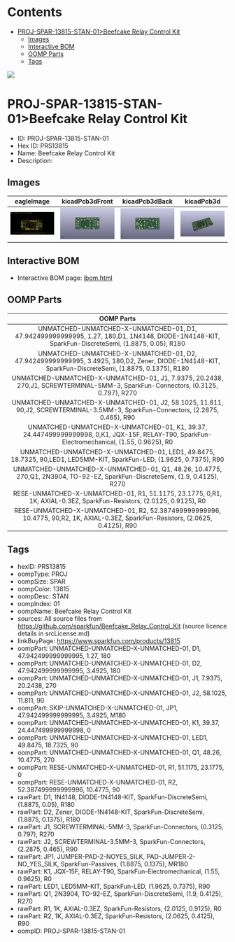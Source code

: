 



Contents
========

* [PROJ-SPAR-13815-STAN-01>Beefcake Relay Control Kit](#proj-spar-13815-stan-01beefcake-relay-control-kit)
	* [Images](#images)
	* [Interactive BOM](#interactive-bom)
	* [OOMP Parts](#oomp-parts)
	* [Tags](#tags)
  
![][im]
# PROJ-SPAR-13815-STAN-01>Beefcake Relay Control Kit

- ID: PROJ-SPAR-13815-STAN-01
- Hex ID: PRS13815
- Name: Beefcake Relay Control Kit
- Description: 

## Images
  
  

|eagleImage|kicadPcb3dFront|kicadPcb3dBack|kicadPcb3d|
| :---: | :---: | :---: | :---: |
|[![eagleImage](eagleImage_140.png)](eagleImage_600.png)|[![kicadPcb3dFront](kicadPcb3dFront_140.png)](kicadPcb3dFront_600.png)|[![kicadPcb3dBack](kicadPcb3dBack_140.png)](kicadPcb3dBack_600.png)|[![kicadPcb3d](kicadPcb3d_140.png)](kicadPcb3d_600.png)|

## Interactive BOM

- Interactive BOM page: [ibom.html](kicad/bom/ibom.html)

## OOMP Parts
  

|OOMP Parts|
| :---: |
|UNMATCHED-UNMATCHED-X-UNMATCHED-01, D1, 47.942499999999995, 1.27, 180,D1, 1N4148, DIODE-1N4148-KIT, SparkFun-DiscreteSemi, (1.8875, 0.05), R180|
|UNMATCHED-UNMATCHED-X-UNMATCHED-01, D2, 47.942499999999995, 3.4925, 180,D2, Zener, DIODE-1N4148-KIT, SparkFun-DiscreteSemi, (1.8875, 0.1375), R180|
|UNMATCHED-UNMATCHED-X-UNMATCHED-01, J1, 7.9375, 20.2438, 270,J1, SCREWTERMINAL-5MM-3, SparkFun-Connectors, (0.3125, 0.797), R270|
|UNMATCHED-UNMATCHED-X-UNMATCHED-01, J2, 58.1025, 11.811, 90,J2, SCREWTERMINAL-3.5MM-3, SparkFun-Connectors, (2.2875, 0.465), R90|
|UNMATCHED-UNMATCHED-X-UNMATCHED-01, K1, 39.37, 24.447499999999998, 0,K1, JQX-15F, RELAY-T90, SparkFun-Electromechanical, (1.55, 0.9625), R0|
|UNMATCHED-UNMATCHED-X-UNMATCHED-01, LED1, 49.8475, 18.7325, 90,LED1, LED5MM-KIT, SparkFun-LED, (1.9625, 0.7375), R90|
|UNMATCHED-UNMATCHED-X-UNMATCHED-01, Q1, 48.26, 10.4775, 270,Q1, 2N3904, TO-92-EZ, SparkFun-DiscreteSemi, (1.9, 0.4125), R270|
|RESE-UNMATCHED-X-UNMATCHED-01, R1, 51.1175, 23.1775, 0,R1, 1K, AXIAL-0.3EZ, SparkFun-Resistors, (2.0125, 0.9125), R0|
|RESE-UNMATCHED-X-UNMATCHED-01, R2, 52.387499999999996, 10.4775, 90,R2, 1K, AXIAL-0.3EZ, SparkFun-Resistors, (2.0625, 0.4125), R90|

## Tags

- hexID: PRS13815
- oompType: PROJ
- oompSize: SPAR
- oompColor: 13815
- oompDesc: STAN
- oompIndex: 01
- oompName: Beefcake Relay Control Kit
- sources: All source files from https://github.com/sparkfun/Beefcake_Relay_Control_Kit (source licence details in srcLicense.md)
- linkBuyPage: https://www.sparkfun.com/products/13815
- oompPart: UNMATCHED-UNMATCHED-X-UNMATCHED-01, D1, 47.942499999999995, 1.27, 180
- oompPart: UNMATCHED-UNMATCHED-X-UNMATCHED-01, D2, 47.942499999999995, 3.4925, 180
- oompPart: UNMATCHED-UNMATCHED-X-UNMATCHED-01, J1, 7.9375, 20.2438, 270
- oompPart: UNMATCHED-UNMATCHED-X-UNMATCHED-01, J2, 58.1025, 11.811, 90
- oompPart: SKIP-UNMATCHED-X-UNMATCHED-01, JP1, 47.942499999999995, 3.4925, M180
- oompPart: UNMATCHED-UNMATCHED-X-UNMATCHED-01, K1, 39.37, 24.447499999999998, 0
- oompPart: UNMATCHED-UNMATCHED-X-UNMATCHED-01, LED1, 49.8475, 18.7325, 90
- oompPart: UNMATCHED-UNMATCHED-X-UNMATCHED-01, Q1, 48.26, 10.4775, 270
- oompPart: RESE-UNMATCHED-X-UNMATCHED-01, R1, 51.1175, 23.1775, 0
- oompPart: RESE-UNMATCHED-X-UNMATCHED-01, R2, 52.387499999999996, 10.4775, 90
- rawPart: D1, 1N4148, DIODE-1N4148-KIT, SparkFun-DiscreteSemi, (1.8875, 0.05), R180
- rawPart: D2, Zener, DIODE-1N4148-KIT, SparkFun-DiscreteSemi, (1.8875, 0.1375), R180
- rawPart: J1, SCREWTERMINAL-5MM-3, SparkFun-Connectors, (0.3125, 0.797), R270
- rawPart: J2, SCREWTERMINAL-3.5MM-3, SparkFun-Connectors, (2.2875, 0.465), R90
- rawPart: JP1, JUMPER-PAD-2-NOYES_SILK, PAD-JUMPER-2-NO_YES_SILK, SparkFun-Passives, (1.8875, 0.1375), MR180
- rawPart: K1, JQX-15F, RELAY-T90, SparkFun-Electromechanical, (1.55, 0.9625), R0
- rawPart: LED1, LED5MM-KIT, SparkFun-LED, (1.9625, 0.7375), R90
- rawPart: Q1, 2N3904, TO-92-EZ, SparkFun-DiscreteSemi, (1.9, 0.4125), R270
- rawPart: R1, 1K, AXIAL-0.3EZ, SparkFun-Resistors, (2.0125, 0.9125), R0
- rawPart: R2, 1K, AXIAL-0.3EZ, SparkFun-Resistors, (2.0625, 0.4125), R90
- oompID: PROJ-SPAR-13815-STAN-01



[im]: kicadPcb3d_450.png
